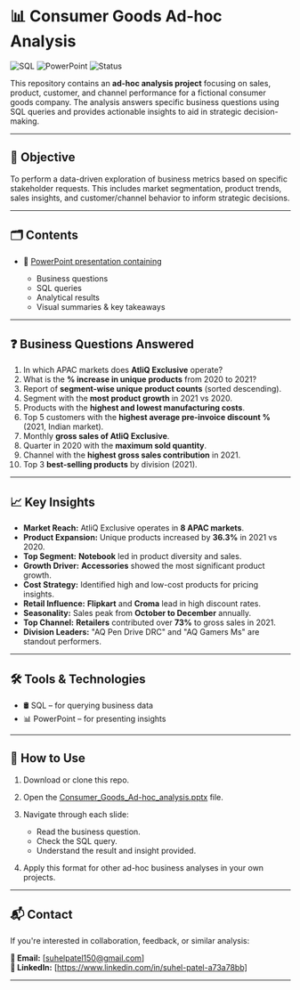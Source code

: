 # 📊 Consumer Goods Ad-hoc Analysis

![SQL](https://img.shields.io/badge/SQL-Used-blue)
![PowerPoint](https://img.shields.io/badge/PowerPoint-Presentation-orange)
![Status](https://img.shields.io/badge/Status-Completed-brightgreen)

This repository contains an **ad-hoc analysis project** focusing on sales, product, customer, and channel performance for a fictional consumer goods company. The analysis answers specific business questions using SQL queries and provides actionable insights to aid in strategic decision-making.

---

## 🧠 Objective

To perform a data-driven exploration of business metrics based on specific stakeholder requests. This includes market segmentation, product trends, sales insights, and customer/channel behavior to inform strategic decisions.

---

## 🗂️ Contents

- 📁 [PowerPoint presentation containing](https://github.com/Suhel1994/Consumer_Goods_Ad-hoc_analysis/blob/main/Consumer_Goods_Ad-hoc_analysis.pptx)

  - Business questions
  - SQL queries
  - Analytical results
  - Visual summaries & key takeaways

---

## ❓ Business Questions Answered

1. In which APAC markets does **AtliQ Exclusive** operate?
2. What is the **% increase in unique products** from 2020 to 2021?
3. Report of **segment-wise unique product counts** (sorted descending).
4. Segment with the **most product growth** in 2021 vs 2020.
5. Products with the **highest and lowest manufacturing costs**.
6. Top 5 customers with the **highest average pre-invoice discount %** (2021, Indian market).
7. Monthly **gross sales of AtliQ Exclusive**.
8. Quarter in 2020 with the **maximum sold quantity**.
9. Channel with the **highest gross sales contribution** in 2021.
10. Top 3 **best-selling products** by division (2021).

---

## 📈 Key Insights

- **Market Reach:** AtliQ Exclusive operates in **8 APAC markets**.
- **Product Expansion:** Unique products increased by **36.3%** in 2021 vs 2020.
- **Top Segment:** **Notebook** led in product diversity and sales.
- **Growth Driver:** **Accessories** showed the most significant product growth.
- **Cost Strategy:** Identified high and low-cost products for pricing insights.
- **Retail Influence:** **Flipkart** and **Croma** lead in high discount rates.
- **Seasonality:** Sales peak from **October to December** annually.
- **Top Channel:** **Retailers** contributed over **73%** to gross sales in 2021.
- **Division Leaders:** "AQ Pen Drive DRC" and "AQ Gamers Ms" are standout performers.

---

## 🛠️ Tools & Technologies

- 🛢️ SQL – for querying business data
- 📊 PowerPoint – for presenting insights

---

## 🚀 How to Use

1. Download or clone this repo.
2. Open the [Consumer_Goods_Ad-hoc_analysis.pptx](https://github.com/Suhel1994/Consumer_Goods_Ad-hoc_analysis/blob/main/Consumer_Goods_Ad-hoc_analysis.pptx) file.
3. Navigate through each slide:

    - Read the business question.
   - Check the SQL query.
   - Understand the result and insight provided.
5. Apply this format for other ad-hoc business analyses in your own projects.

---

## 📬 Contact

If you're interested in collaboration, feedback, or similar analysis:

**📧 Email:** [suhelpatel150@gmail.com]  
**📱 LinkedIn:** [https://www.linkedin.com/in/suhel-patel-a73a78bb]  

---

